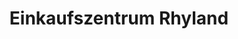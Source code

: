 ---
title: "Einkaufszentrum Rhyland"
url: /widnau/einkaufszentrum-rhyland/
shop: Einkaufszentrum
---